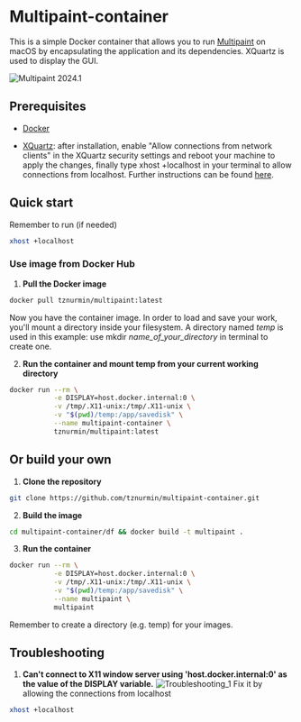# Multipaint-container

This is a simple Docker container that allows you to run [Multipaint](http://multipaint.kameli.net/) on macOS by encapsulating the application and its dependencies. XQuartz is used to display the GUI.

![Multipaint 2024.1](https://i.imgur.com/xtJLSRs.png)

## Prerequisites

- [Docker](https://docs.docker.com/engine/install/)

- [XQuartz](https://www.xquartz.org/): after installation, enable "Allow connections from network clients" in the XQuartz security settings and reboot your machine to apply the changes, finally type xhost +localhost in your terminal to allow connections from localhost. Further instructions can be found [here](https://gist.github.com/sorny/969fe55d85c9b0035b0109a31cbcb088).



## Quick start
Remember to run (if needed)
```bash
xhost +localhost
```

### Use image from Docker Hub ###

1. **Pull the Docker image**
```bash
docker pull tznurmin/multipaint:latest
```

Now you have the container image. In order to load and save your work, you'll mount a directory inside your filesystem. A directory named _temp_ is used in this example: use mkdir _name_of_your_directory_ in terminal to create one.

2. **Run the container and mount temp from your current working directory**
```bash
docker run --rm \
           -e DISPLAY=host.docker.internal:0 \
           -v /tmp/.X11-unix:/tmp/.X11-unix \
           -v "$(pwd)/temp:/app/savedisk" \
           --name multipaint-container \
           tznurmin/multipaint:latest
```


## Or build your own ##

1. **Clone the repository**
```bash
git clone https://github.com/tznurmin/multipaint-container.git
```

2. **Build the image**
```bash
cd multipaint-container/df && docker build -t multipaint .
```

3. **Run the container**
```bash
docker run --rm \
           -e DISPLAY=host.docker.internal:0 \
           -v /tmp/.X11-unix:/tmp/.X11-unix \
           -v "$(pwd)/temp:/app/savedisk" \
           --name multipaint \
           multipaint
```
Remember to create a directory (e.g. temp) for your images.

## Troubleshooting

1. **Can't connect to X11 window server using 'host.docker.internal:0' as the value of the DISPLAY variable.**
![Troubleshooting_1](https://i.imgur.com/B2b0YIo.png)
Fix it by allowing the connections from localhost
```bash
xhost +localhost
```
